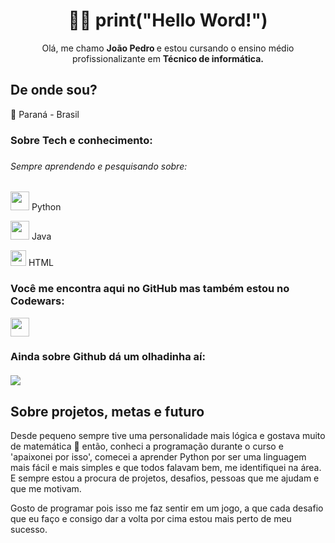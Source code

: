 <h1 align="center">👨‍💻 print("Hello Word!") </h1> 

<p align="center"> Olá, me chamo <b> João Pedro </b> e estou cursando o ensino médio profissionalizante em <b> Técnico de informática. </b> </p>

<h2> De onde sou? </h2>
<p> 👣 Paraná - Brasil </p>
<h3> Sobre Tech e conhecimento: <h3>
  <h6> Sempre aprendendo e pesquisando sobre: <h6>
<h3> </h3>
<p> <img src="https://www.python.org/static/opengraph-icon-200x200.png" height=30> Python </p>
<p> <img src="https://image.flaticon.com/icons/png/512/226/226777.png" height=30> Java </p>
<p> <img src="https://image.flaticon.com/icons/png/512/174/174854.png" height=25> HTML </p>

<h3> Você me encontra aqui no GitHub mas também estou no Codewars: </h3>
<img src="https://www.codewars.com/users/Joao-Pedro-MW/badges/large" height=30> 
<h3> Ainda sobre Github dá um olhadinha aí: <br><br> <img src="https://github-readme-stats.vercel.app/api?username=Joao-Pedro-MW" </h3>
<h2> Sobre projetos, metas e futuro </h2>
<p> Desde pequeno sempre tive uma personalidade mais lógica e gostava muito de matemática 🧐 então, conheci a programação durante o curso e 'apaixonei por isso', comecei a aprender
Python por ser uma linguagem mais fácil e mais simples e que todos falavam bem, me identifiquei na área. E sempre estou a procura de projetos, desafios, pessoas que
me ajudam e que me motivam.</p>
<p> Gosto de programar pois isso me faz sentir em um jogo, a que cada desafio que eu faço e consigo dar a volta por cima estou mais perto de meu sucesso. </p>



